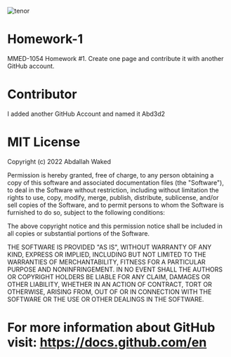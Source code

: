 ![tenor](https://user-images.githubusercontent.com/96971131/151898766-9c1324d2-e72a-4357-8b04-b1d1441c6b49.gif)
# Homework-1

MMED-1054 Homework #1. Create one page and contribute it with another GitHub account.

# Contributor

I added another GitHub Account and named it Abd3d2

# MIT License

Copyright (c) 2022 Abdallah Waked

Permission is hereby granted, free of charge, to any person obtaining a copy
of this software and associated documentation files (the "Software"), to deal
in the Software without restriction, including without limitation the rights
to use, copy, modify, merge, publish, distribute, sublicense, and/or sell
copies of the Software, and to permit persons to whom the Software is
furnished to do so, subject to the following conditions:

The above copyright notice and this permission notice shall be included in all
copies or substantial portions of the Software.

THE SOFTWARE IS PROVIDED "AS IS", WITHOUT WARRANTY OF ANY KIND, EXPRESS OR
IMPLIED, INCLUDING BUT NOT LIMITED TO THE WARRANTIES OF MERCHANTABILITY,
FITNESS FOR A PARTICULAR PURPOSE AND NONINFRINGEMENT. IN NO EVENT SHALL THE
AUTHORS OR COPYRIGHT HOLDERS BE LIABLE FOR ANY CLAIM, DAMAGES OR OTHER
LIABILITY, WHETHER IN AN ACTION OF CONTRACT, TORT OR OTHERWISE, ARISING FROM,
OUT OF OR IN CONNECTION WITH THE SOFTWARE OR THE USE OR OTHER DEALINGS IN THE
SOFTWARE.
# For more information about GitHub visit: https://docs.github.com/en
